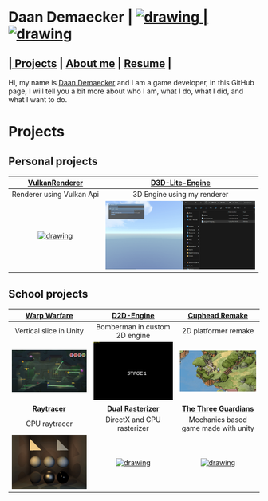 # Daan Demaecker | <a href="https://www.linkedin.com/in/daan-demaecker-3737b0265/"><img src="https://content.linkedin.com/content/dam/me/business/en-us/amp/brand-site/v2/bg/LI-Bug.svg.original.svg" alt="drawing" width="25"/> | <a href="https://github.com/DaanDemaecker"><img src="https://github.githubassets.com/assets/GitHub-Mark-ea2971cee799.png" alt="drawing" width="25"/>

## | [Projects](#Projects)  |    [About me](AboutMe.md)  |    [Resume](Content/DaanDemaeckerCV.pdf) |
Hi, my name is [Daan Demaecker](AboutMe.md) and I am a game developer, in this GitHub page, I will tell you a bit more about who I am, what I do, what I did, and what I want to do.  

# Projects

## Personal projects

|[**VulkanRenderer**](Projects/VulkanRenderer.md)|[**D3D-Lite-Engine**](Projects/D3D-Lite-Engine.md)|
|:----------------------------------------:|:----------------------------------------:|
| Renderer using Vulkan Api | 3D Engine using my renderer |
|<a href="https://daandemaecker.github.io/Projects/VulkanRenderer.html"><img src="Content/VulkanRenderer3D.gif" alt="drawing" width="300"/>|<a href="https://daandemaecker.github.io/Projects/D3D-Lite-Engine.html"><img src="Content/D3D-Lite-Engine.gif" alt="drawing" width="300"/>|


## School projects

|[**Warp Warfare**](Projects/WarpWarfare.md)|[**D2D-Engine**](Projects/D2D-Engine.md)|[**Cuphead Remake**](Projects/CupheadRemake)|
|:----------------------------------------:|:----------------------------------------:|:----------------------------------------:|
| Vertical slice in Unity| Bomberman in custom 2D engine | 2D platformer remake |
|<a href="https://daandemaecker.github.io/Projects/WarpWarfare.html"><img src="Content/WarpWarfare.png" alt="drawing" width="300"/>|<a href="https://daandemaecker.github.io/Projects/D2D-Engine.html"><img src="Content/Bomberman.gif" alt="drawing" width="300"/>|<a href="https://daandemaecker.github.io/Projects/CupheadRemake.html"><img src="Content/Cuphead.gif" alt="drawing" width="300"/>|
|[**Raytracer**](Projects/SoftwareRayTracer.md)|[**Dual Rasterizer**](Projects/DualRasterizer.md)|[**The Three Guardians**](https://github.com/DaanDemaecker/TheThreeGuardians)|
| CPU raytracer | DirectX and CPU rasterizer | Mechanics based game made with unity |
|<a href="https://daandemaecker.github.io/Projects/SoftwareRayTracer.html"><img src="Content/RayTracer.gif" alt="drawing" width="300"/>|<a href="https://daandemaecker.github.io/Projects/DualRasterizer.html"><img src="Content/DualRasterizer.gif" alt="drawing" width="300"/>| <a href="https://daandemaecker.github.io/Projects/TheThreeGuardians.html"><img src="Content/TheThreeGuardians.gif" alt="drawing" width="300"/>

